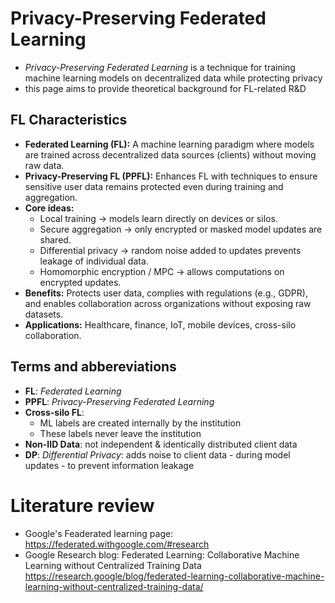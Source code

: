 # Privacy-Preserving Federated Learning 
* _Privacy-Preserving Federated Learning_ is a technique for training machine learning models on decentralized data while protecting privacy
* this page aims to provide theoretical background for FL-related R&D
  
## FL Characteristics
* **Federated Learning (FL):** A machine learning paradigm where models are trained across decentralized data sources (clients) without moving raw data.
* **Privacy-Preserving FL (PPFL):** Enhances FL with techniques to ensure sensitive user data remains protected even during training and aggregation.
* **Core ideas:**
  * Local training → models learn directly on devices or silos.
  * Secure aggregation → only encrypted or masked model updates are shared.
  * Differential privacy → random noise added to updates prevents leakage of individual data.
  * Homomorphic encryption / MPC → allows computations on encrypted updates.
* **Benefits:** Protects user data, complies with regulations (e.g., GDPR), and enables collaboration across organizations without exposing raw datasets.
* **Applications:** Healthcare, finance, IoT, mobile devices, cross-silo collaboration.


## Terms and abbereviations
* **FL**: _Federated Learning_
* **PPFL**: _Privacy-Preserving Federated Learning_
* **Cross-silo FL**:
   * ML labels are created internally by the institution
   * These labels never leave the institution
* **Non-IID Data**: not independent & identically distributed client data
* **DP**: _Differential Privacy_: adds noise to client data - during model updates - to prevent information leakage


# Literature review
* Google's Feaderated learning page: https://federated.withgoogle.com/#research
* Google Research blog:  Federated Learning: Collaborative Machine Learning without Centralized Training Data
https://research.google/blog/federated-learning-collaborative-machine-learning-without-centralized-training-data/
